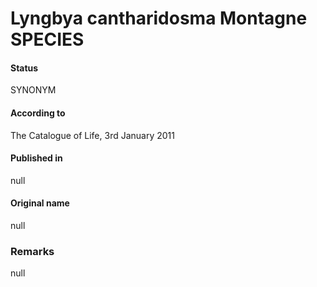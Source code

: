# Lyngbya cantharidosma Montagne SPECIES

#### Status
SYNONYM

#### According to
The Catalogue of Life, 3rd January 2011

#### Published in
null

#### Original name
null

### Remarks
null